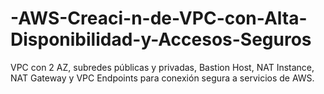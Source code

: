 # -AWS-Creaci-n-de-VPC-con-Alta-Disponibilidad-y-Accesos-Seguros
VPC con 2 AZ, subredes públicas y privadas, Bastion Host, NAT Instance, NAT Gateway y VPC Endpoints para conexión segura a servicios de AWS.
